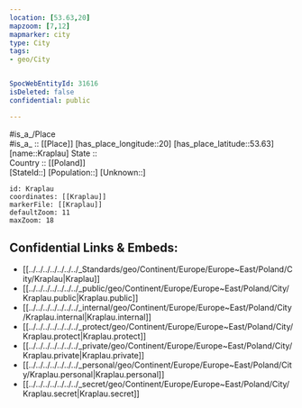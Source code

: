 ```yaml
---
location: [53.63,20] 
mapzoom: [7,12] 
mapmarker: city 
type: City
tags:
- geo/City


SpocWebEntityId: 31616
isDeleted: false
confidential: public

---
```

#is_a_/Place  
#is_a_ :: [[Place]] 
[has_place_longitude::20] 
[has_place_latitude::53.63] 
[name::Kraplau] 
State ::  
Country :: [[Poland]]  
[StateId::] 
[Population::] 
[Unknown::] 


```leaflet
id: Kraplau
coordinates: [[Kraplau]] 
markerFile: [[Kraplau]] 
defaultZoom: 11 
maxZoom: 18
```


## Confidential Links & Embeds: 
- [[../../../../../../../_Standards/geo/Continent/Europe/Europe~East/Poland/City/Kraplau|Kraplau]] 
- [[../../../../../../../_public/geo/Continent/Europe/Europe~East/Poland/City/Kraplau.public|Kraplau.public]] 
- [[../../../../../../../_internal/geo/Continent/Europe/Europe~East/Poland/City/Kraplau.internal|Kraplau.internal]] 
- [[../../../../../../../_protect/geo/Continent/Europe/Europe~East/Poland/City/Kraplau.protect|Kraplau.protect]] 
- [[../../../../../../../_private/geo/Continent/Europe/Europe~East/Poland/City/Kraplau.private|Kraplau.private]] 
- [[../../../../../../../_personal/geo/Continent/Europe/Europe~East/Poland/City/Kraplau.personal|Kraplau.personal]] 
- [[../../../../../../../_secret/geo/Continent/Europe/Europe~East/Poland/City/Kraplau.secret|Kraplau.secret]] 
